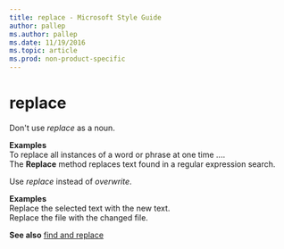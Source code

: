 ```yaml
---
title: replace - Microsoft Style Guide
author: pallep
ms.author: pallep
ms.date: 11/19/2016
ms.topic: article
ms.prod: non-product-specific
---
```


# replace

Don't use *replace* as a noun.

**Examples**  
To replace all instances of a word or phrase at one time ....  
The **Replace** method replaces text found in a regular expression search.

Use *replace* instead of *overwrite*.

**Examples**  
Replace the selected text with the new text.   
Replace the file with the changed file.

**See also** [find and replace](/style-guide/a-z-word-list-term-collections/f/find-replace)
